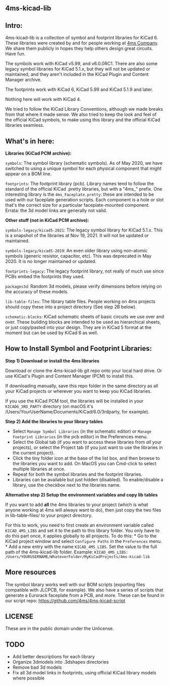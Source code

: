 4ms-kicad-lib
-------------

Intro:
-----

4ms-kicad-lib is a collection of symbol and footprint libraries for KiCad 6. These libraries were created by and for people working at [4ms Company](https://4mscompany.com). We share them publicly in hopes they help others design great circuits. Have fun.

The symbols work with KiCad v5.99, and v6.0.0RC1. 
There are also some legacy symbol libraries for KiCad 5.1.x, but they will not be updated or maintained, and they aren't included in the KiCad Plugin and Content Manager archive.

The footprints work with KiCad 6, KiCad 5.99 and KiCad 5.1.9 and later. 

Nothing here will work with KiCad 4. 

We tried to follow the KiCad Library Conventions, although we made breaks from that where it made sense. We also tried to keep the look and feel of the official KiCad symbols, to make using this library and the official KiCad libraries seamless.


What's in here:
--------------
__Libraries (KiCad PCM archive):__

`symbols`: The symbol library (schematic symbols). As of May 2020, we have switched to using a unique symbol for each physical component that might appear on a BOM line.

`footprints`: The footprint library (pcb). Library names tend to follow the standard of the official KiCad .pretty libraries, but with a "4ms_" prefix. One interesting library is the `4ms_Faceplate.pretty`: these are intended to be used with our faceplate generation scripts. Each component is a hole or slot that's the correct size for a particular faceplate-mounted component. Errata: the 3d model links are generally not valid.

__Other stuff (not in KiCad PCM archive):__

`symbols-legacy/kicad5-2021`: The legacy symbol library for KiCad 5.1.x. This is a snapshot of the libraries at Nov 19, 2021. It will not be updated or maintained.

`symbols-legacy/kicad5-2019`: An even older library using non-atomic symbols (generic resistor, capacitor, etc). This was deprecated in May 2020. It is no longer maintained or updated.

`footprints-legacy`: The legacy footprint library, not really of much use since PCBs embed the footprints they used.

`packages3d`: Random 3d models, please verify dimensions before relying on the accuracy of these models.

`lib-table-files`: The library table files. People working on 4ms projects should copy these into a project directory (See step 2B below).

`schematic-blocks`: KiCad schematic sheets of basic circuits we use over and over. These building blocks are intended to be used as hierarchical sheets, or just copy/pasted into your design. They are in KiCad 5 format at the moment but can be used by KiCad 6 as well.


How to Install Symbol and Footprint Libraries:
----------

__Step 1) Download or install the 4ms libraries__

Download or clone the 4ms-kicad-lib git repo onto your local hard drive. Or use KiCad's Plugin and Content Manager (PCM) to install this.

If downloading manually, save this repo folder in the same directory as all your KiCad projects or wherever you want to keep you KiCad libraries.

If you use the KiCad PCM tool, the libraries will be installed in your `KICAD6_3RD_PARTY` directory (on macOS it's /Users/YourUserName/Documents/KiCad/6.0/3rdparty, for example).


__Step 2) Add the libraries to your library tables__

  * Select `Manage Symbol Libraries` (in the schematic editor) or `Manage Footprint Libraries` (in the pcb editor) in the Preferences menu.
  * Select the Global tab (if you want to access these libraries from *all* your projects), or select the Project tab (if you just want to use the libraries in the current project).
  * Click the tiny folder icon at the base of the list box, and then browse to the libraries you want to add. On MacOS you can Cmd-click to select multiple libraries at once.
  * Repeat for both the symbol libraries and the footprint libraries.
  * Libraries can be available but just hidden (disabled). To enable/disable a library, use the checkbox next to the libraries name.

__Alternative step 2) Setup the environment variables and copy lib tables__

If you want to add **all** the 4ms libraries to your project (which is what anyone working at 4ms will always want to do), then just copy the two files in lib-table-files/ to your project directory.

For this to work, you need to first create an environment variable called `KICAD_4MS_LIBS` and set it to the path to this library folder. You only have to do this part once, it applies globally to all projects. To do this:
	* Go to the KiCad project window and select `Configure Paths` in the `Preferences` menu. 
	* Add a new entry with the name `KICAD_4MS_LIBS`. Set the value to the full path of the 4ms-kicad-lib folder. Example:
		`KICAD_4MS_LIBS: /Users/YOURUSERNAME/WhateverFolder/MyKiCadProjects/4ms-kicad-lib`


More resources
----------

The symbol library works well with our BOM scripts (exporting files compatible with JLCPCB, for example). We also have a series of scripts that generate a Eurorack faceplate from a PCB, and more. These can be found in our script repo:
https://github.com/4ms/4ms-kicad-script


LICENSE
-------

These are in the public domain under the Unlicense.



TODO
----

  * Add better descriptions for each library
  * Organize 3dmodels into .3dshapes directories
  * Remove bad 3d models
  * Fix all 3d model links in footprints, using official KiCad library models where possible

